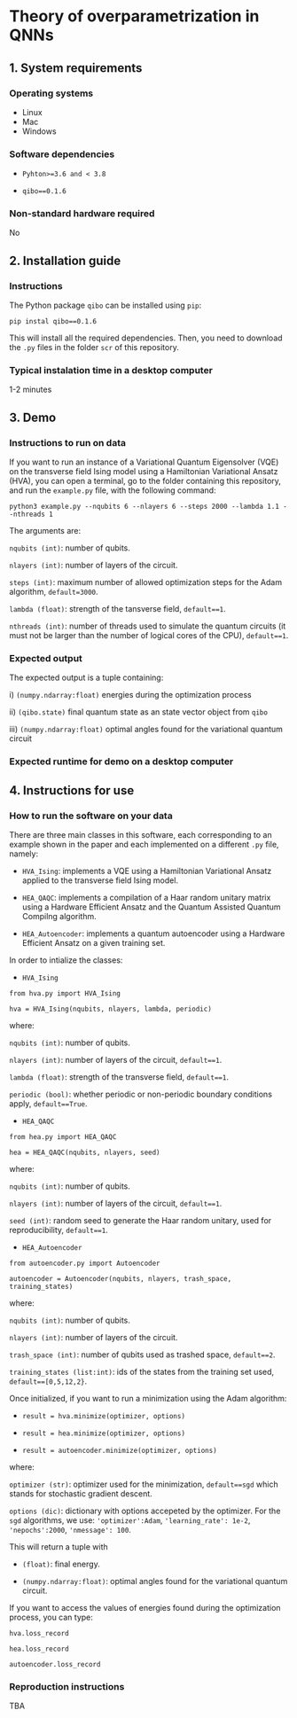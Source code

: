 # Theory of overparametrization in QNNs

## 1. System requirements

### Operating systems

- Linux
- Mac
- Windows

### Software dependencies

- `Pyhton>=3.6 and < 3.8`

- `qibo==0.1.6`


### Non-standard hardware required

No

## 2. Installation guide

### Instructions

The Python package `qibo` can be installed using `pip`:

```
pip instal qibo==0.1.6
```

This will install all the required dependencies. Then, you need to download the `.py` files in the folder `scr` of this repository.

### Typical instalation time in a desktop computer

1-2 minutes

## 3. Demo

### Instructions to run on data

If you want to run an instance of a Variational Quantum Eigensolver (VQE) on the transverse field Ising model using a Hamiltonian Variational Ansatz (HVA), you can open a terminal, go to the folder containing this repository, and run the `example.py` file, with the following command:

```
python3 example.py --nqubits 6 --nlayers 6 --steps 2000 --lambda 1.1 --nthreads 1
```

The arguments are:

`nqubits (int)`: number of qubits.

`nlayers (int)`: number of layers of the circuit.

`steps (int)`: maximum number of allowed optimization steps for the Adam algorithm, `default=3000`.

`lambda (float)`: strength of the tansverse field, `default==1`.

`nthreads (int)`: number of threads used to simulate the quantum circuits (it must not be larger than the number of logical cores of the CPU), `default==1`.


### Expected output

The expected output is a tuple containing:

i) `(numpy.ndarray:float)` energies during the optimization process

ii) `(qibo.state)` final quantum state as an state vector object from `qibo`

iii) `(numpy.ndarray:float)` optimal angles found for the variational quantum circuit



### Expected runtime for demo on a desktop computer


## 4. Instructions for use

### How to run the software on your data

There are three main classes in this software, each corresponding to an example shown in the paper and each implemented on a different `.py` file, namely:

- `HVA_Ising`: implements a VQE using a Hamiltonian Variational Ansatz applied to the transverse field Ising model.

- `HEA_QAQC`: implements a compilation of a Haar random unitary matrix using a Hardware Efficient Ansatz and the Quantum Assisted Quantum Compilng algorithm.

- `HEA_Autoencoder`: implements a quantum autoencoder using a Hardware Efficient Ansatz on a given training set.

In order to intialize the classes:

- `HVA_Ising`
```
from hva.py import HVA_Ising

hva = HVA_Ising(nqubits, nlayers, lambda, periodic)
```

where:

`nqubits (int)`: number of qubits.

`nlayers (int)`: number of layers of the circuit, `default==1`.

`lambda (float)`: strength of the transverse field, `default==1`.

`periodic (bool)`: whether periodic or non-periodic boundary conditions apply, `default==True`.

- `HEA_QAQC`
```
from hea.py import HEA_QAQC

hea = HEA_QAQC(nqubits, nlayers, seed)
```

where:

`nqubits (int)`: number of qubits.

`nlayers (int)`: number of layers of the circuit, `default==1`.

`seed (int)`: random seed to generate the Haar random unitary, used for reproducibility, `default==1`.


- `HEA_Autoencoder`

```
from autoencoder.py import Autoencoder

autoencoder = Autoencoder(nqubits, nlayers, trash_space, training_states)
```

where:

`nqubits (int)`: number of qubits.

`nlayers (int)`: number of layers of the circuit.

`trash_space (int)`: number of qubits used as trashed space, `default==2`.

`training_states (list:int)`: ids of the states from the training set used, `default==[0,5,12,2}`.


Once initialized, if you want to run a minimization using the Adam algorithm:

- `result = hva.minimize(optimizer, options)`

- `result = hea.minimize(optimizer, options)`

- `result = autoencoder.minimize(optimizer, options)`

where:

`optimizer (str)`: optimizer used for the minimization, `default==sgd` which stands for stochastic gradient descent.

`options (dic)`: dictionary with options accepeted by the optimizer. For the `sgd` algorithms, we use: `'optimizer':Adam`, `'learning_rate': 1e-2`, `'nepochs':2000`, `'nmessage': 100`.


This will return a tuple with

- `(float)`: final energy.

- `(numpy.ndarray:float)`: optimal angles found for the variational quantum circuit.

If you want to access the values of energies found during the optimization process, you can type:

```
hva.loss_record

hea.loss_record

autoencoder.loss_record
```


### Reproduction instructions

TBA


